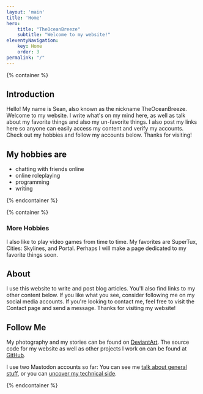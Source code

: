 ```yaml
---
layout: 'main'
title: 'Home'
hero:
    title: "TheOceanBreeze"
    subtitle: "Welcome to my website!"
eleventyNavigation:
    key: Home
    order: 3
permalink: "/"
---
```


{% container %}

## Introduction

Hello! My name is Sean, also known as the nickname TheOceanBreeze. Welcome to my website. I write what's on my mind here, as well as talk about my favorite things and also my un-favorite things. I also post my links here so anyone can easily access my content and verify my accounts. Check out my hobbies and follow my accounts below. Thanks for visiting!

## My hobbies are

- chatting with friends online
- online roleplaying
- programming
- writing

{% endcontainer %}

{% container %}

### More Hobbies

I also like to play video games from time to time. My favorites are SuperTux, Cities: Skylines, and Portal. Perhaps I will make a page dedicated to my favorite things soon.

## About

I use this website to write and post blog articles. You'll also find links to my other content below. If you like what you see, consider following me on my social media accounts. If you're looking to contact me, feel free to visit the Contact page and send a message. Thanks for visiting my website!

## Follow Me

My photography and my stories can be found on [DeviantArt](https://www.deviantart.com/theoceanbreeze). The source code for my website as well as other projects I work on can be found at [GitHub](https://github.com/TheOceanBreeze).

I use two Mastodon accounts so far: You can see me [talk about general stuff](https://mas.to/@TheOceanBreeze), or you can [uncover my technical side](https://fosstodon.org/@TheOceanBreeze).

{% endcontainer %}
